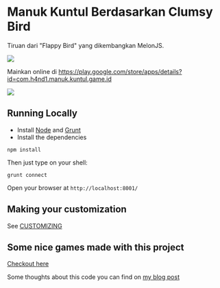 Manuk Kuntul Berdasarkan Clumsy Bird
===========

Tiruan dari "Flappy Bird" yang dikembangkan MelonJS.

![](http://i.imgur.com/Slbvt65.png)

Mainkan online di https://play.google.com/store/apps/details?id=com.h4nd1.manuk.kuntul.game.id

![](https://handimanny.github.io/kuntul/data/img/touch-icon-iphone-retina.png)

## Running Locally

- Install [Node](http://nodejs.org/download/) and [Grunt](http://gruntjs.com/)
- Install the dependencies

```
npm install
```

Then just type on your shell:

```
grunt connect
```

Open your browser at `http://localhost:8001/`

## Making your customization

See [CUSTOMIZING](https://github.com/ellisonleao/clumsy-bird/blob/master/CUSTOMIZING.md)

## Some nice games made with this project

[Checkout here](https://github.com/ellisonleao/clumsy-bird/wiki/Games-using-clumsy-bird-code)

Some thoughts about this code you can find on [my blog post](https://handimanny.github.io/)
